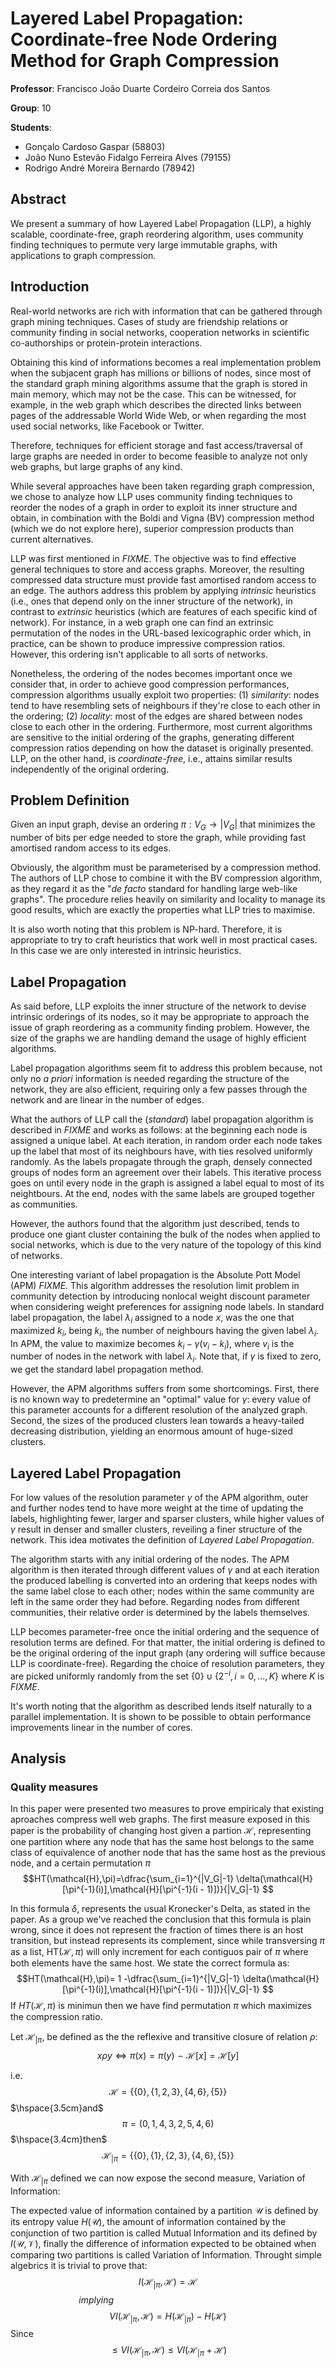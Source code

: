 # Layered Label Propagation: Coordinate-free Node Ordering Method for Graph Compression

**Professor**: Francisco João Duarte Cordeiro Correia dos Santos

**Group**: 10

**Students**:

  - Gonçalo Cardoso Gaspar (58803)
  - João Nuno Estevão Fidalgo Ferreira Alves (79155)
  - Rodrigo André Moreira Bernardo (78942)

## Abstract

We present a summary of how Layered Label Propagation (LLP), a highly scalable,
coordinate-free, graph reordering algorithm, uses community finding techniques
to permute very large immutable graphs, with applications to graph compression.

## Introduction

Real-world networks are rich with information that can be gathered through graph
mining techniques. Cases of study are friendship relations or community finding
in social networks, cooperation networks in scientific co-authorships or
protein-protein interactions.

Obtaining this kind of informations becomes a real implementation problem when
the subjacent graph has millions or billions of nodes, since most of the
standard graph mining algorithms assume that the graph is stored in main memory,
which may not be the case. This can be witnessed, for example, in the web graph
which describes the directed links between pages of the addressable World Wide
Web, or when regarding the most used social networks, like Facebook or Twitter.

Therefore, techniques for efficient storage and fast access/traversal of large
graphs are needed in order to become feasible to analyze not only web graphs,
but large graphs of any kind.

While several approaches have been taken regarding graph compression, we chose
to analyze how LLP uses community finding techniques to reorder the nodes of a
graph in order to exploit its inner structure and obtain, in combination with
the Boldi and Vigna (BV) compression method (which we do not explore here),
superior compression products than current alternatives.

<!-- *FIXME* Put the reference to the llp paper. -->

LLP was first mentioned in *FIXME*. The objective was to find effective general
techniques to store and access graphs. Moreover, the resulting compressed data
structure must provide fast amortised random access to an edge. The authors
address this problem by applying *intrinsic* heuristics (i.e., ones that depend
only on the inner structure of the network), in contrast to *extrinsic*
heuristics (which are features of each specific kind of network). For instance,
in a web graph one can find an extrinsic permutation of the nodes in the
URL-based lexicographic order which, in practice, can be shown to produce
impressive compression ratios. However, this ordering isn't applicable to all
sorts of networks.

<!-- Maybe stretches the idea a little bit too far... -->
Nonetheless, the ordering of the nodes becomes important once we consider that,
in order to achieve good compression performances, compression algorithms
usually exploit two properties:
(1) *similarity*: nodes tend to have resembling sets of neighbours if they're
close to each other in the ordering;
(2) *locality*: most of the edges are shared between nodes close to each other
in the ordering.
Furthermore, most current algorithms are sensitive to the initial ordering of
the graphs, generating different compression ratios depending on how the dataset
is originally presented. LLP, on the other hand, is *coordinate-free*, i.e.,
attains similar results independently of the original ordering.

## Problem Definition

Given an input graph, devise an ordering $\pi : V_G \rightarrow |V_G|$
that minimizes the number of bits per edge needed to store the graph, while
providing fast amortised random access to its edges.

Obviously, the algorithm must be parameterised by a compression method. The
authors of LLP chose to combine it with the BV compression algorithm, as they
regard it as the "*de facto* standard for handling large web-like graphs". The
procedure relies heavily on similarity and locality to manage its good results,
which are exactly the properties what LLP tries to maximise.

It is also worth noting that this problem is NP-hard. Therefore, it is
appropriate to try to craft heuristics that work well in most practical cases.
In this case we are only interested in intrinsic heuristics.

## Label Propagation

As said before, LLP exploits the inner structure of the network to devise
intrinsic orderings of its nodes, so it may be appropriate to approach the issue
of graph reordering as a community finding problem. However, the size of the
graphs we are handling demand the usage of highly efficient algorithms.

Label propagation algorithms seem fit to address this problem because, not only
no *a priori* information is needed regarding the structure of the network, they
are also efficient, requiring only a few passes through the network and are
linear in the number of edges.

<!-- *FIXME* Put the reference to the original label propagation paper. -->

 What the authors of LLP call the (*standard*) label propagation algorithm is
described in *FIXME* and works as follows: at the beginning each node is
assigned a unique label. At each iteration, in random order each node takes up
the label that most of its neighbours have, with ties resolved uniformly
randomly. As the labels propagate through the graph, densely connected groups of
nodes form an agreement over their labels. This iterative process goes on until
every node in the graph is assigned a label equal to most of its neightbours. At
the end, nodes with the same labels are grouped together as communities.

However, the authors found that the algorithm just described, tends to produce
one giant cluster containing the bulk of the nodes when applied to social
networks, which is due to the very nature of the topology of this kind of
networks.

<!-- *FIXME* Put the reference to the original APM paper. -->

One interesting variant of label propagation is the Absolute Pott Model (APM)
*FIXME*. This algorithm addresses the resolution limit problem in community
detection by introducing nonlocal weight discount parameter when considering
weight preferences for assigning node labels. In standard label propagation, the
label $\lambda_i$ assigned to a node $x$, was the one that maximized $k_i$,
being $k_i$, the number of neighbours having the given label $\lambda_i$. In
APM, the value to maximize becomes $k_i - \gamma(v_i - k_i)$, where $v_i$ is the
number of nodes in the network with label $\lambda_i$. Note that, if $\gamma$ is
fixed to zero, we get the standard label propagation method.

However, the APM algorithms suffers from some shortcomings. First, there is no
known way to predetermine an "optimal" value for $\gamma$: every value of this
parameter accounts for a different resolution of the analyzed graph. Second, the
sizes of the produced clusters lean towards a heavy-tailed decreasing
distribution, yielding an enormous amount of huge-sized clusters.

## Layered Label Propagation

For low values of the resolution parameter $\gamma$ of the APM algorithm, outer
and further nodes tend to have more weight at the time of updating the labels,
highlighting fewer, larger and sparser clusters, while higher values of $\gamma$
result in denser and smaller clusters, reveiling a finer structure of the
network. This idea motivates the definition of *Layered Label Propagation*. 

The algorithm starts with any initial ordering of the nodes. The APM algorithm
is then iterated through different values of $\gamma$ and at each iteration the
produced labelling is converted into an ordering that keeps nodes with the same
label close to each other; nodes within the same community are left in the same
order they had before. Regarding nodes from different communities, their
relative order is determined by the labels themselves.

LLP becomes parameter-free once the initial ordering and the sequence of
resolution terms are defined. For that matter, the initial ordering is defined
to be the original ordering of the input graph (any ordering will suffice
because LLP is coordinate-free). Regarding the choice of resolution parameters,
they are picked uniformly randomly from the set $\{0\} \cup \{2^{-i}, i=0,...,K\}$
where $K$ is *FIXME*.
<!-- *FIXME* what is K ? -->

It's worth noting that the algorithm as described lends itself naturally to a
parallel implementation. It is shown to be possible to obtain performance
improvements linear in the number of cores.

## Analysis

<!-- basically, why it is good -->
<!-- quality measures, reconstructing host structure, blah, blah, blah... -->

### Quality measures

In this paper were presented two measures to prove empiricaly that existing
aproaches compress well web graphs. The first measure exposed in this paper is
the probability of changing host given a partion $\mathcal{H}$, representing one
partition where any node that has the same host belongs to the same class of
equivalence of another node that has the same host as the previous node, and a
certain permutation $\pi$ $$HT(\mathcal{H},\pi)=\dfrac{\sum_{i=1}^{|V_G|-1}
\delta(\mathcal{H}[\pi^{-1}(i)],\mathcal{H}[\pi^{-1}(i - 1)])}{|V_G|-1} $$

In this formula $\delta$, represents the usual Kronecker's Delta, as stated in
the paper. As a group we've reached the conclusion that this formula is plain
wrong, since it does not represent the fraction of times there is an host
transition, but instead represents its complement, since while transversing
$\pi$ as a list, HT($\mathcal{H},\pi$) will only increment for each contiguos
pair of $\pi$ where both elements have the same host. We state the correct
formula as: $$HT(\mathcal{H},\pi)= 1 -\dfrac{\sum_{i=1}^{|V_G|-1}
\delta(\mathcal{H}[\pi^{-1}(i)],\mathcal{H}[\pi^{-1}(i - 1)])}{|V_G|-1} $$ If
$HT(\mathcal{H},\pi)$ is minimun then we have find permutation $\pi$ which
maximizes the compression ratio.

Let $\mathcal{H}_{|\pi}$, be defined as the the reflexive and transitive closure
of relation $\rho$:
$${x}\rho{y}\iff\pi({x})=\pi({y})\frown\mathcal{H}[{x}]=\mathcal{H}[{y}]$$

i.e. $$\mathcal{H} = \{\{0\},\{1,2,3\},\{4,6\},\{5\}\}$$ $\hspace{3.5cm}and$
$$\pi = (0,1,4,3,2,5,4,6)$$ $\hspace{3.4cm}then$
$$\mathcal{H}_{|\pi}=\{\{0\},\{1\},\{2,3\},\{4,6\},\{5\}\} $$

With $\mathcal{H}_{|\pi}$ defined we can now expose the second measure,
Variation of Information:

The expected value of information contained by a partition $\mathcal{U}$ is
defined by its entropy value $H(\mathcal{U})$, the amount of information
contained by the conjunction of two partition is called Mutual Information and
its defined by $I(\mathcal{U},\mathcal{V})$, finally the difference of
information expected to be obtained when comparing two partitions is called
Variation of Information. Throught simple algebrics it is trivial to prove that:
$$I(\mathcal{H}_{|\pi},\mathcal{H})=\mathcal{H}$$ $\hspace{3cm}implying$
$$VI(\mathcal{H}_{|\pi},\mathcal{H})=H(\mathcal{H}_{|\pi})-H(\mathcal{H})$$
Since $$ \leq VI(\mathcal{H}_{|\pi},\mathcal{H})\leq VI(\mathcal{H}_{|\pi} +
\mathcal{H}) $$
